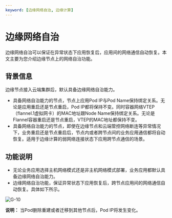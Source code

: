 ```yaml
---
keyword: [边缘网络自治, 边缘计算]
---
```


# 边缘网络自治

边缘网络自治可以保证在异常状态下应用恢复后，应用间的网络通信自动恢复。本文主要为您介绍边缘节点上的网络自治功能。

## 背景信息

边缘节点接入云端集群后，默认具备边缘网络自治能力。

-   具备网络自治能力的节点，节点上应用Pod IP与Pod Name保持绑定关系。无论是应用重启还是节点重启，Pod IP都将保持不变。同时容器网络VTEP（flannel.1虚拟网卡）的MAC地址跟Node Name保持绑定关系。无论是Flannel容器重启还是节点重启，VTEP的MAC地址都保持不变。
-   具备网络自治能力的节点，即使在边缘节点和云端管控网络断连等异常情况下，业务重启还是节点重启后，节点内或者跨节点间的业务应用通信都将自动恢复。适用于边缘计算的弱网络连接状态下应用跨节点通信的场景。

## 功能说明

-   无论业务应用选择主机网络模式还是非主机网络模式部署，业务应用都默认具备边缘网络自治能力。
-   边缘网络自治功能，保证异常状态下应用恢复后，跨节点应用间的网络通信自动恢复。具体如下所示。

![G-10](https://static-aliyun-doc.oss-accelerate.aliyuncs.com/assets/img/zh-CN/4176616261/p225147.png)

**说明：** 当Pod删除重建或者迁移到其他节点后，Pod IP将发生变化。

